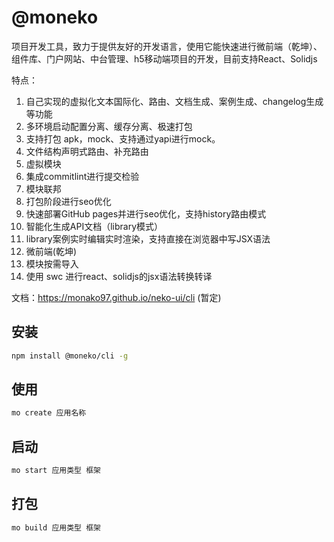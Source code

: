 # @moneko

项目开发工具，致力于提供友好的开发语言，使用它能快速进行微前端（乾坤）、组件库、门户网站、中台管理、h5移动端项目的开发，目前支持React、Solidjs

特点：
1. 自己实现的虚拟化文本国际化、路由、文档生成、案例生成、changelog生成等功能
2. 多环境启动配置分离、缓存分离、极速打包
3. 支持打包 apk，mock、支持通过yapi进行mock。
4. 文件结构声明式路由、补充路由
5. 虚拟模块
6. 集成commitlint进行提交检验
7. 模块联邦
8. 打包阶段进行seo优化
9. 快速部署GitHub pages并进行seo优化，支持history路由模式
10. 智能化生成API文档（library模式）
11. library案例实时编辑实时渲染，支持直接在浏览器中写JSX语法
12. 微前端(乾坤)
13. 模块按需导入
14. 使用 swc 进行react、solidjs的jsx语法转换转译

文档：https://monako97.github.io/neko-ui/cli (暂定)

## 安装

```sh
npm install @moneko/cli -g
```

## 使用

```sh
mo create 应用名称
```

## 启动

```sh
mo start 应用类型 框架
```

## 打包

```sh
mo build 应用类型 框架
```

